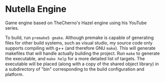 # Nutella Engine

Game engine based on TheCherno's Hazel engine using his YouTube series. 

To build, run `premake5 gmake`. Although premake is capable of generating files for other build systems, such as visual studio, my source code only supports compiling with g++ (and therefore GNU `make`). This will generate makefiles that will handle actually building the project. Run `make` to generate the executable, and `make help` for a more detailed list of targets. The executable will be placed (along with a copy of the shared object library) in a subdirectory of "bin" corresponding to the build configuration and platform.
